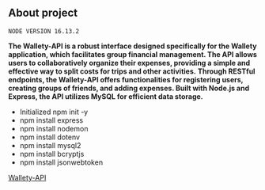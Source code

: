 
## About project
`NODE VERSION 16.13.2`

**The Wallety-API is a robust interface designed specifically for the Wallety application, which facilitates group financial management. The API allows users to collaboratively organize their expenses, providing a simple and effective way to split costs for trips and other activities.**
**Through RESTful endpoints, the Wallety-API offers functionalities for registering users, creating groups of friends, and adding expenses. Built with Node.js and Express, the API utilizes MySQL for efficient data storage.**

- Initialized  npm init -y
- npm install express
- npm install nodemon
- npm install dotenv
- npm install mysql2
- npm install bcryptjs
- npm install jsonwebtoken


[Wallety-API](https://wallety-api.vercel.app)